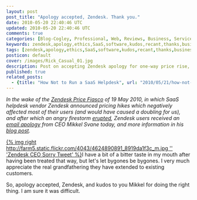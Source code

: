 ```yaml
---           
layout: post
post_title: "Apology accepted, Zendesk. Thank you."
date: 2010-05-20 22:40:46 UTC
updated: 2010-05-20 22:40:46 UTC
comments: true
categories: [Blog-Cogley, Professional, Web, Reviews, Business, Service]
keywords: zendesk,apology,ethics,SaaS,software,kudos,recant,thanks,business
tags: [zendesk,apology,ethics,SaaS,software,kudos,recant,thanks,business]
posticon: default
cover: /images/Rick_Casual_01.jpg
description: Post on accepting Zendesk apology for one-way price rise, by Rick Cogley. 
published: true
related_posts:
  - {title: "How Not to Run a SaaS Helpdesk", url: "2010/05/21/how-not-to-run-a-saas-zendesk/"}
---
```


_In the wake of the [Zendesk Price Fiasco](http://rick.cogley.info/blog/index.php?id=376560998858713850) of 19 May 2010, in which SaaS helpdesk vendor Zendesk announced pricing hikes which negatively affected most of their users (and would have caused a doubling for us), and after which an angry firestorm [erupted](https://support.zendesk.com/entries/174769), Zendesk users received an [email apology](https://wiki.esolia.net/groups/esoliapublic/wiki/d6924/attachments/a180a/Zendesk-Pricing-Update-20100521.pdf) from CEO Mikkel Svane today, and more information in his [blog post](https://wiki.esolia.net/groups/esoliapublic/wiki/d6924/attachments/883dc/Zendesk-Blog-Sorry-%20We-Messed-Up-20100521.pdf)._

<!--more--> 

[{% img right http://farm5.static.flickr.com/4043/4624890891_8919da1f3c_m.jpg '' 'Zendesk CEO Sorry Tweet' %}](http://www.flickr.com/photos/81796435@N00/4624890891 "View 'Zendesk CEO Sorry Tweet' on Flickr.com")I have a bit of a bitter taste in my mouth after having been treated that way, but let's let bygones be bygones. I very much appreciate the real grandfathering they have extended to existing customers.  

So, apology accepted, Zendesk, and kudos to you Mikkel for doing the right thing. I am sure it was difficult. 


